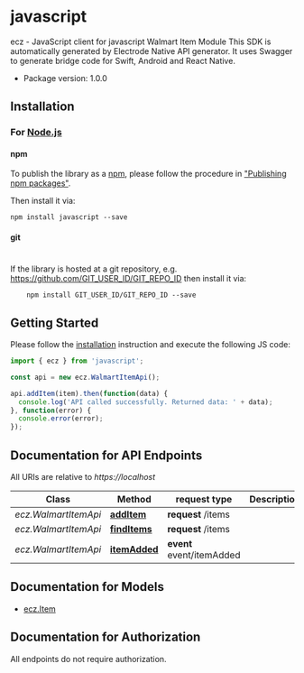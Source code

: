 # javascript

ecz - JavaScript client for javascript
Walmart Item Module
This SDK is automatically generated by Electrode Native API generator.
It uses Swagger to generate bridge code for Swift, Android and React Native.


- Package version: 1.0.0


## Installation

### For [Node.js](https://nodejs.org/)

#### npm

To publish the library as a [npm](https://www.npmjs.com/),
please follow the procedure in ["Publishing npm packages"](https://docs.npmjs.com/getting-started/publishing-npm-packages).

Then install it via:

```shell
npm install javascript --save
```

#### git
#
If the library is hosted at a git repository, e.g.
https://github.com/GIT_USER_ID/GIT_REPO_ID
then install it via:

```shell
    npm install GIT_USER_ID/GIT_REPO_ID --save
```

## Getting Started

Please follow the [installation](#installation) instruction and execute the following JS code:

```javascript
import { ecz } from 'javascript';

const api = new ecz.WalmartItemApi();

api.addItem(item).then(function(data) {
  console.log('API called successfully. Returned data: ' + data);
}, function(error) {
  console.error(error);
});
```

## Documentation for API Endpoints

All URIs are relative to *https://localhost*

Class | Method |request type | Description
------------ | ------------- | ------------- | -------------
*ecz.WalmartItemApi* | [**addItem**](docs/WalmartItemApi.md#addItem) | **request** /items |
*ecz.WalmartItemApi* | [**findItems**](docs/WalmartItemApi.md#findItems) | **request** /items |
*ecz.WalmartItemApi* | [**itemAdded**](docs/WalmartItemApi.md#itemAdded) | **event** event/itemAdded |

## Documentation for Models
 - [ecz.Item](docs/Item.md)

## Documentation for Authorization

All endpoints do not require authorization.
